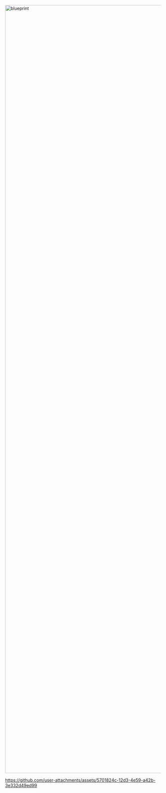 <img width="3508" height="2481" alt="blueprint" src="https://github.com/user-attachments/assets/63b5acd4-900d-4070-b147-e6781a774142" />

https://github.com/user-attachments/assets/5701824c-12d3-4e59-a42b-3e332d49ed99
